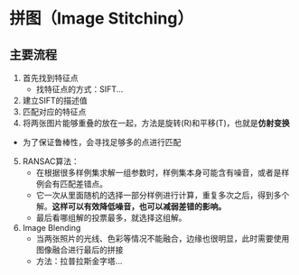 # 拼图（Image Stitching）
## 主要流程
1. 首先找到特征点
	- 找特征点的方式：SIFT...
2. 建立SIFT的描述值
3. 匹配对应的特征点
4. 将两张图片能够重叠的放在一起，方法是旋转(R)和平移(T)，也就是**仿射变换**
- 为了保证鲁棒性，会寻找足够多的点进行匹配
5. RANSAC算法：
	- 在根据很多样例集求解一组参数时，样例集本身可能含有噪音，或者是样例会有匹配差错点。
	- 它一次从里面随机的选择一部分样例进行计算，重复多次之后，得到多个解。**这样可以有效降低噪音，也可以减弱差错的影响。**
	- 最后看哪组解的投票最多，就选择这组解。
6. Image Blending
	- 当两张照片的光线、色彩等情况不能融合，边缘也很明显，此时需要使用图像融合进行最后的拼接
	- 方法：拉普拉斯金字塔...
